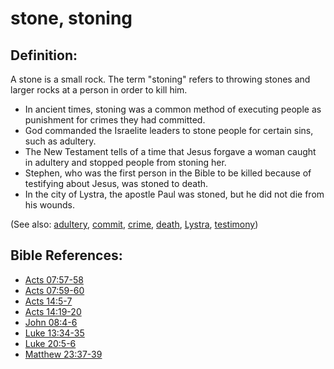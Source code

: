 # stone, stoning #

## Definition: ##

A stone is a small rock. The term "stoning" refers to throwing stones and larger rocks at a person in order to kill him.

* In ancient times, stoning was a common method of executing people as punishment for crimes they had committed.
* God commanded the Israelite leaders to stone people for certain sins, such as adultery.
* The New Testament tells of a time that Jesus forgave a woman caught in adultery and stopped people from stoning her.
* Stephen, who was the first person in the Bible to be killed because of testifying about Jesus, was stoned to death.
* In the city of Lystra, the apostle Paul was stoned, but he did not die from his wounds.

(See also: [adultery](../kt/adultery.md), [commit](../other/commit.md), [crime](../other/criminal.md), [death](../kt/death.md), [Lystra](../other/lystra.md), [testimony](../kt/testimony.md))

## Bible References: ##

* [Acts 07:57-58](en/tn/act/help/07/57)
* [Acts 07:59-60](en/tn/act/help/07/59)
* [Acts 14:5-7](en/tn/act/help/14/05)
* [Acts 14:19-20](en/tn/act/help/14/19)
* [John 08:4-6](en/tn/jhn/help/08/04)
* [Luke 13:34-35](en/tn/luk/help/13/34)
* [Luke 20:5-6](en/tn/luk/help/20/05)
* [Matthew 23:37-39](en/tn/mat/help/23/37)